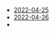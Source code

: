 - [2022-04-25](../2022/04/April-25-2022.md#Contents)
- [2022-04-26](../2022/04/April-26-2022.md#Contents)
- 